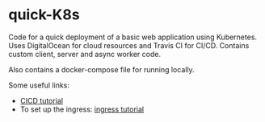 # quick-K8s

Code for a quick deployment of a basic web application using Kubernetes. Uses DigitalOcean for cloud resources and Travis CI for CI/CD. Contains custom client, server and async worker code. 

Also contains a docker-compose file for running locally.

Some useful links:

* [CICD tutorial](https://www.digitalocean.com/community/tutorials/how-to-automate-deployments-to-digitalocean-kubernetes-with-circleci)
* To set up the ingress: [ingress tutorial](https://www.digitalocean.com/community/tutorials/how-to-set-up-an-nginx-ingress-with-cert-manager-on-digitalocean-kubernetes#step-2-%E2%80%94-setting-up-the-kubernetes-nginx-ingress-controller)